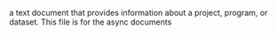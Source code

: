 a text document that provides information about a project, program, or dataset. This file is for the async documents
